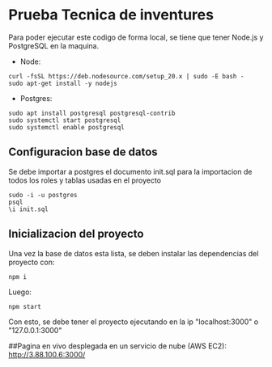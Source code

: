 # Prueba Tecnica de inventures
Para poder ejecutar este codigo de forma local, se tiene que tener Node.js y PostgreSQL en la maquina.
- Node:
```
curl -fsSL https://deb.nodesource.com/setup_20.x | sudo -E bash -
sudo apt-get install -y nodejs
```

- Postgres:
```
sudo apt install postgresql postgresql-contrib
sudo systemctl start postgresql
sudo systemctl enable postgresql
```

## Configuracion base de datos
Se debe importar a postgres el documento init.sql para la importacion de todos los roles y tablas usadas en el proyecto
```
sudo -i -u postgres
psql
\i init.sql
```


## Inicializacion del proyecto
Una vez la base de datos esta lista, se deben instalar las dependencias del proyecto con:

```
npm i
```
Luego:
```
npm start
```
Con esto, se debe tener el proyecto ejecutando en la ip "localhost:3000" o "127.0.0.1:3000"

##Pagina en vivo desplegada en un servicio de nube (AWS EC2):
http://3.88.100.6:3000/
